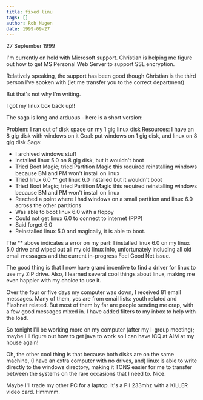 ```yaml
---
title: fixed linu
tags: []
author: Rob Nugen
date: 1999-09-27
---
```


<p class=date>27 September 1999</p>

I'm currently on hold with Microsoft support.  Christian is helping me 
figure out how to get MS Personal Web Server to support SSL encryption. 

Relatively speaking, the support has been good though Christian is the 
third person I've spoken with (let me transfer you to the correct 
department)

But that's not why I'm writing.

I got my linux box back up!!

The saga is long and arduous - here is a short version:

Problem:  I ran out of disk space on my 1 gig linux disk
Resources:  I have an 8 gig disk with windows on it
Goal: put windows on 1 gig disk, and linux on 8 gig disk
Saga:
* I archived windows stuff
* Installed linux 5.0 on 8 gig disk, but it wouldn't boot
* Tried Boot Magic; tried Partition Magic
  this required reinstalling windows because BM and PM won't install
  on linux
* Tried linux 6.0
** got linux 6.0 installed but it wouldn't boot
* Tried Boot Magic; tried Partition Magic
  this required reinstalling windows because BM and PM won't install
  on linux
* Reached a point where I had windows on a small partition and linux
  6.0 across the other partitions
* Was able to boot linux 6.0 with a floppy
* Could not get linux 6.0 to connect to internet (PPP)
* Said forget 6.0
* Reinstalled linux 5.0 and magically, it is able to boot.

The ** above indicates a error on my part: I installed linux 6.0 on my
linux 5.0 drive and wiped out all my old linux info, unfortunately
including all old email messages and the current in-progress Feel Good
Net issue.

The good thing is that I now have grand incentive to find a driver for
linux to use my ZIP drive.  Also, I learned several cool things about
linux, making me even happier with my choice to use it.

Over the four or five days my computer was down, I received 81 email
messages. Many of them, yes are from email lists: youth related and
Flashnet related. But most of them by far are people sending me crap,
with a few good messages mixed in. I have added filters to my inbox to
help with the load.

So tonight I'll be working more on my computer (after my I-group
meeting); maybe I'll figure out how to get java to work so I can have
ICQ at AIM at my house again!

Oh, the other cool thing is that because both disks are on the same
machine, (I have an extra computer with no drives, and) linux is able
to write directly to the windows directory, making it TONS easier for
me to transfer between the systems on the rare occasions that I need
to. Nice.

Maybe I'll trade my other PC for a laptop.  It's a PII 233mhz with a
KILLER video card.  Hmmmm.
